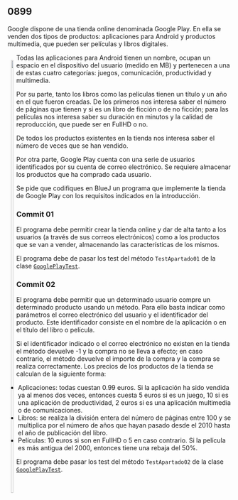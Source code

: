 ## 0899

Google dispone de una tienda online denominada Google Play. En ella se venden dos tipos de productos: aplicaciones para Android y productos multimedia, que pueden ser películas y libros digitales.

<p style="float:left;" align="center">
  <img style="width: 50%" src="https://elandroidelibre.elespanol.com/wp-content/uploads/2016/06/google-play.jpg">
</p>

Todas las aplicaciones para Android tienen un nombre, ocupan un espacio en el dispositivo del usuario (medido en MB) y pertenecen a una de estas cuatro categorías: juegos, comunicación, productividad y multimedia.

Por su parte, tanto los libros como las películas tienen un título y un año en el que fueron creadas. De los primeros nos interesa saber el número de páginas que tienen y si es un libro de ficción o de no ficción; para las películas nos interesa saber su duración en minutos y la calidad de reproducción, que puede ser en FullHD o no.

De todos los productos existentes en la tienda nos interesa saber el número de veces que se han vendido.

Por otra parte, Google Play cuenta con una serie de usuarios identificados por su cuenta de correo electrónico. Se requiere almacenar los productos que ha comprado cada usuario.

Se pide que codifiques en BlueJ un programa que implemente la tienda de Google Play con los requisitos indicados en la introducción. 


### Commit 01

El programa debe permitir crear la tienda online y dar de alta tanto a los usuarios (a través de sus correos electrónicos) como a los productos que se van a vender, almacenando las características de los mismos.

El programa debe de pasar los test del método `TestApartado01` de la clase [`GooglePlayTest`](GooglePlayTest01.java).


### Commit 02

El programa debe permitir que un determinado usuario compre un determinado producto usando un método. Para ello basta indicar como parámetros el correo electrónico del usuario y el identificador del producto. Este identificador consiste en el nombre de la aplicación o en el título del libro o película.

Si el identificador indicado o el correo electrónico no existen en la tienda el método devuelve -1 y la compra no se lleva a efecto; en caso contrario, el método devuelve el importe de la compra y la compra se realiza correctamente.
Los precios de los productos de la tienda se calculan de la siguiente forma:

* Aplicaciones: todas cuestan 0.99 euros. Si la aplicación ha sido vendida ya al menos dos veces, entonces cuesta 5 euros si es un juego, 10 si es una aplicación de productividad, 2 euros si es una aplicación multimedia o de comunicaciones.
* Libros: se realiza la división entera del número de páginas entre 100 y se multiplica por el número de años que hayan pasado desde el 2010 hasta el año de publicación del libro.
* Películas: 10 euros si son en FullHD o 5 en caso contrario. Si la película es más antigua del 2000, entonces tiene una rebaja del 50%.

El programa debe pasar los test del método `TestApartado02` de la clase [`GooglePlayTest`](GooglePlayTest01.java).

